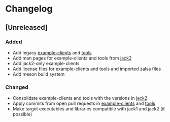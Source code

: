 # Changelog

## [Unreleased]

### Added
- Add legacy [example-clients](https://github.com/jackaudio/example-clients)
  and [tools](https://github.com/jackaudio/tools)
- Add man pages for example-clients and tools from
  [jack2](https://github.com/jackaudio/jack2)
- Add jack2-only example-clients
- Add license files for example-clients and tools and imported zalsa files
- Add meson build system

### Changed
- Consolidate example-clients and tools with the versions in
  [jack2](https://github.com/jackaudio/jack2)
- Apply commits from open pull requests in
  [example-clients](https://github.com/jackaudio/example-clients) and
  [tools](https://github.com/jackaudio/tools)
- Make target executables and libraries compatible with jack1 and jack2 (if
  possible)
